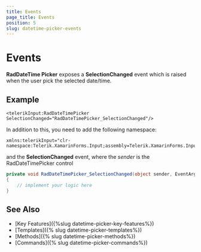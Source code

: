```yaml
---
title: Events
page_title: Events
position: 5
slug: datetime-picker-events
---
```


# Events

**RadDateTime Picker** exposes a **SelectionChanged** event which is raised when the user pick the selected date/time.

## Example

```XAML
<telerikInput:RadDateTimePicker SelectionChanged="RadDateTimePicker_SelectionChanged"/>
```

In addition to this, you need to add the following namespace:

```XAML
xmlns:telerikInput="clr-namespace:Telerik.XamarinForms.Input;assembly=Telerik.XamarinForms.Input"
```

and the **SelectionChanged** event, where the *sender* is the RadDateTimePicker control

```C#
private void RadDateTimePicker_SelectionChanged(object sender, EventArgs e)
{
	// implement your logic here
}
```

## See Also

- [Key Features]({%slug datetime-picker-key-features%})
- [Templates]({% slug datetime-picker-templates%})
- [Methods]({% slug datetime-picker-methods%})
- [Commands]({% slug datetime-picker-commands%})